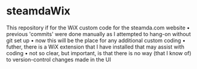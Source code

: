 # steamdaWix
This repository if for the WiX custom code for the steamda.com website
    • previous 'commits' were done manually as I attempted to hang-on without git set up
    • now this will be the place for any additional custom coding
    • futher, there is a WiX extension that I have installed that may assist with coding
    • not so clear, but important, is that there is no way (that I know of) to version-control changes made in the UI